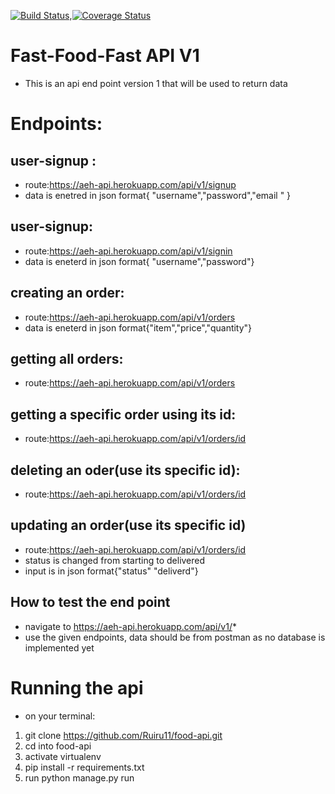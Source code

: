[![Build Status](https://travis-ci.org/Ruiru11/food-api.svg?branch=develop)](https://travis-ci.org/Ruiru11/food-api),[![Coverage Status](https://coveralls.io/repos/github/Ruiru11/food-api/badge.svg?branch=develop)](https://coveralls.io/github/Ruiru11/food-api?branch=develop)
# Fast-Food-Fast API V1

* This is an api end point version 1 that will be used to return data 

# Endpoints:
 ## user-signup :
- route:https://aeh-api.herokuapp.com/api/v1/signup
- data is enetred in json format{ "username","password","email "	}
 ## user-signup:
- route:https://aeh-api.herokuapp.com/api/v1/signin
- data is eneterd in json format{ "username","password"}
 ## creating an order:
- route:https://aeh-api.herokuapp.com/api/v1/orders
- data is eneterd in json format{"item","price","quantity"}
 ## getting all orders:
- route:https://aeh-api.herokuapp.com/api/v1/orders
 ## getting a specific order using its id:
- route:https://aeh-api.herokuapp.com/api/v1/orders/id
 ## deleting an oder(use its specific id):
- route:https://aeh-api.herokuapp.com/api/v1/orders/id
 ## updating an order(use its specific id)
- route:https://aeh-api.herokuapp.com/api/v1/orders/id
- status is changed from starting to delivered
- input is in json format{"status" "deliverd"}
 ## How to test the end point
* navigate to https://aeh-api.herokuapp.com/api/v1/*
* use the given endpoints, data should be from postman as no database is implemented yet 


# Running the api
- on your terminal:
 
 1. git clone https://github.com/Ruiru11/food-api.git
 2. cd into food-api
 3. activate virtualenv
 3. pip install -r requirements.txt
 4. run python manage.py run


